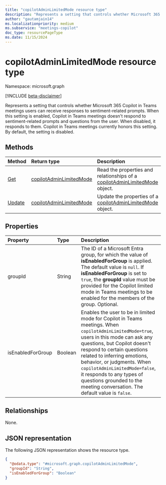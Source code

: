 ```yaml
---
title: "copilotAdminLimitedMode resource type"
description: "Represents a setting that controls whether Microsoft 365 Copilot in Teams meetings users can receive responses to sentiment-related prompts."
author: "gautamjain14"
ms.localizationpriority: medium
ms.subservice: "meetings-copilot"
doc_type: resourcePageType
ms.date: 11/15/2024
---
```


# copilotAdminLimitedMode resource type

Namespace: microsoft.graph

[!INCLUDE [beta-disclaimer](../../includes/beta-disclaimer.md)]

Represents a setting that controls whether Microsoft 365 Copilot in Teams meetings users can receive responses to sentiment-related prompts. When this setting is enabled, Copilot in Teams meetings doesn't respond to sentiment-related prompts and questions from the user. When disabled, it responds to them. Copilot in Teams meetings currently honors this setting. By default, the setting is disabled.

## Methods
|Method|Return type|Description|
|:---|:---|:---|
|[Get](../api/copilotadminlimitedmode-get.md)|[copilotAdminLimitedMode](../resources/copilotadminlimitedmode.md)|Read the properties and relationships of a [copilotAdminLimitedMode](../resources/copilotadminlimitedmode.md) object.|
|[Update](../api/copilotadminlimitedmode-update.md)|[copilotAdminLimitedMode](../resources/copilotadminlimitedmode.md)|Update the properties of a [copilotAdminLimitedMode](../resources/copilotadminlimitedmode.md) object.|

## Properties
|Property|Type|Description|
|:---|:---|:---|
|groupId|String|The ID of a Microsoft Entra group, for which the value of **isEnabledForGroup** is applied. The default value is `null`. If **isEnabledForGroup** is set to `true`, the **groupId** value must be provided for the Copilot limited mode in Teams meetings to be enabled for the members of the group. Optional. |
|isEnabledForGroup|Boolean|Enables the user to be in limited mode for Copilot in Teams meetings. When `copilotAdminLimitedMode=true`, users in this mode can ask any questions, but Copilot doesn't respond to certain questions related to inferring emotions, behavior, or judgments. When `copilotAdminLimitedMode=false`, it responds to any types of questions grounded to the meeting conversation. The default value is `false`.|

## Relationships
None.

## JSON representation
The following JSON representation shows the resource type.
<!-- {
  "blockType": "resource",
  "keyProperty": "id",
  "@odata.type": "microsoft.graph.copilotAdminLimitedMode",
  "baseType": "microsoft.graph.entity",
  "openType": false
}
-->
``` json
{
  "@odata.type": "#microsoft.graph.copilotAdminLimitedMode",
  "groupId": "String",
  "isEnabledForGroup": "Boolean"
}
```

